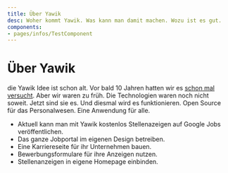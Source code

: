 ```yaml
---
title: Über Yawik
desc: Woher kommt Yawik. Was kann man damit machen. Wozu ist es gut.
components:
- pages/infos/TestComponent
---
```


# Über Yawik

die Yawik Idee ist schon alt. Vor bald 10 Jahren hatten wir es [schon mal versucht](https:old.yawik.org). Aber wir waren zu früh. Die Technologien waren noch nicht soweit. Jetzt sind sie es. Und diesmal wird es funktionieren. Open Source für das Personalwesen. Eine Anwendung für alle.

- Aktuell kann man mit Yawik kostenlos Stellenazeigen auf Google Jobs veröffentlichen.
- Das ganze Jobportal im eigenen Design betreiben.
- Eine Karriereseite für ihr Unternehmen bauen.
- Bewerbungsformulare für ihre Anzeigen nutzen.
- Stellenanzeigen in eigene Homepage einbinden.


